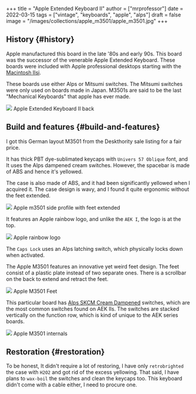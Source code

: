 +++
title = "Apple Extended Keyboard II"
author = ["mrprofessor"]
date = 2022-03-15
tags = ["vintage", "keyboards", "apple", "alps"]
draft = false
image = "/images/collections/apple_m3501/apple_m3501.jpg"
+++

## History {#history}

Apple manufactured this board in the late '80s and early 90s. This board was the
successor of the venerable Apple Extended Keyboard. These boards were included
with Apple professional desktops starting with the [Macintosh IIsi](https://en.wikipedia.org/wiki/Macintosh_IIsi).

These boards use either Alps or Mitsumi switches. The Mitsumi switches were only
used on boards made in Japan. M3501s are said to be the last
"Mechanical Keyboards" that apple has ever made.

<div class="post-image">
  <img src="/images/collections/apple_m3501/apple_m3501_back.jpg" loading="lazy"/>
  <span class="img-description"> Apple Extended Keyboard II back </span>
</div>


## Build and features {#build-and-features}

I got this German layout M3501 from the Deskthority sale listing for a fair price.

It has thick PBT dye-sublimated keycaps with `Univers 57 Oblique` font, and It uses
the Alps dampened cream switches. However, the spacebar is made of ABS and hence
it's yellowed.

The case is also made of ABS, and it had been significantly yellowed when I
acquired it. The case design is wavy, and I found it quite ergonomic without the
feet extended.

<div class="post-image">
  <img src="/images/collections/apple_m3501/apple_m3501_side_profile.jpg" loading="lazy"/>
  <span class="img-description"> Apple m3501 side profile with feet extended </span>
</div>

It features an Apple rainbow logo, and unlike the `AEK I`, the logo is at the top.

<div class="post-image">
  <img src="/images/collections/apple_m3501/apple_m3501_logo.jpg" loading="lazy"/>
  <span class="img-description"> Apple rainbow logo </span>
</div>

The `Caps Lock` uses an Alps latching switch, which physically locks down when
activated.

The Apple M3501 features an innovative yet weird feet design. The feet consist
of a plastic plate instead of two separate ones. There is a scrollbar on the back
to extend and retract the feet.

<div class="post-image">
  <img src="/images/collections/apple_m3501/apple_m3501_feet.jpg" loading="lazy"/>
  <span class="img-description"> Apple M3501 Feet </span>
</div>

This particular board has [Alps SKCM Cream Dampened](https://deskthority.net/wiki/Alps_SKCM_Cream_Damped) switches, which are the most
common switches found on AEK IIs. The switches are stacked vertically on the
function row, which is kind of unique to the AEK series boards.

<div class="post-image">
  <img src="/images/collections/apple_m3501/apple_m3501_no_case.jpg" loading="lazy"/>
  <span class="img-description"> Apple M3501 internals </span>
</div>


## Restoration {#restoration}

To be honest, It didn't require a lot of restoring,  I have only `retrobrighted`
the case with `H2O2` and got rid of the excess yellowing. That said, I have plans
to `wax-boil` the switches and clean the keycaps too. This keyboard didn't come
with a cable either, I need to procure one.
